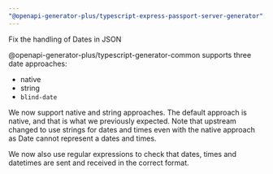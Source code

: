 ```yaml
---
"@openapi-generator-plus/typescript-express-passport-server-generator": minor
---
```


Fix the handling of Dates in JSON

@openapi-generator-plus/typescript-generator-common supports three date approaches:

- native
- string
- `blind-date`

We now support native and string approaches. The default approach is native, and that is what we
previously expected. Note that upstream changed to use strings for dates and times even with the native approach
as Date cannot represent a dates and times.

We now also use regular expressions to check that dates, times and datetimes are sent and received in the correct format.
